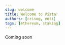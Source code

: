 ```yaml
---
slug: welcome
title: Welcome to Vista!
authors: [crisog, enti]
tags: [ethereum, staking]
---
```


Coming soon
